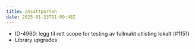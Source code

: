 ```yaml
---
title: ansattporten
date: 2025-01-23T11:09:48Z
---
```

- ID-4960: legg til rett scope for testing av fullmakt utlisting lokalt (#1151)
- Library upgrades

